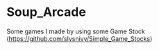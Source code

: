 # Soup_Arcade
Some games I made by using some Game Stock (https://github.com/slysnivy/Simple_Game_Stocks)
